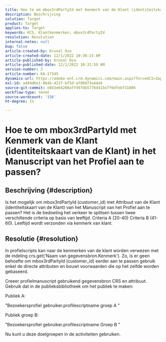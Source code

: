 ```yaml
---
title: Hoe te om mbox3rdPartyId met Kenmerk van de Klant (identiteitskaart van de Klant) in het Manuscript van het Profiel aan te passen?
description: Beschrijving
solution: Target
product: Target
applies-to: Target
keywords: KCS, Klantkenmerken, mbox3rdPartyId
resolution: Resolution
internal-notes: null
bug: false
article-created-by: Krunal Oza
article-created-date: 12/1/2022 10:30:15 AM
article-published-by: Krunal Oza
article-published-date: 12/1/2022 10:31:59 AM
version-number: 3
article-number: KA-17345
dynamics-url: https://adobe-ent.crm.dynamics.com/main.aspx?forceUCI=1&pagetype=entityrecord&etn=knowledgearticle&id=b716a81f-6371-ed11-9561-6045bd006a22
exl-id: a494d6e1-864b-4237-bf5d-af00d73a44e9
source-git-commit: e843e64208aff497db5776d415e7f6dfebf31086
workflow-type: tm+mt
source-wordcount: '156'
ht-degree: 1%

---
```


# Hoe te om mbox3rdPartyId met Kenmerk van de Klant (identiteitskaart van de Klant) in het Manuscript van het Profiel aan te passen?

## Beschrijving {#description}

Is het mogelijk om mbox3rdPartyId (customer_id) met Attribuut van de Klant (identiteitskaart van de Klant) van het Manuscript van het Profiel aan te passen? Het is de bedoeling het verkeer te splitsen tussen twee verschillende criteria op basis van leeftijd. Criteria A (20-40) Criteria B (41-60). Leeftijd wordt verzonden via kenmerk van klant.

## Resolutie {#resolution}


In profielscripts kan naar de kenmerken van de klant worden verwezen met de indeling crs.get(&#39;Naam van gegevensbron.Kenmerk&#39;). Zo, is er geen behoefte om mbox3rdPartyId (customer_id) eerder aan te passen gebruik enkel de directe attributen en bouwt voorwaarden die op het zelfde worden gebaseerd.

Creeer profielmanuscript gebruikend gegevensbron CRS en attribuut. Gebruik dat in de publieksbibliotheek om het publiek te maken:

Publiek A:

&quot;Bezoekersprofiel gebruiker.profilescriptname groep A &quot;

Publiek groep B:

&quot;Bezoekersprofiel gebruiker.profilescriptname Groep B &quot;

Nu kunt u deze doelgroepen in de activiteiten gebruiken.
